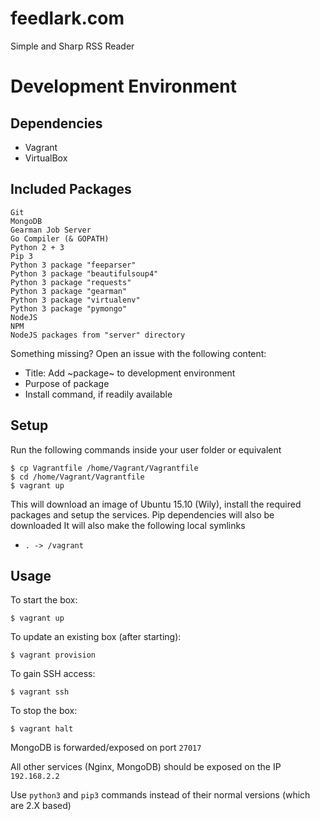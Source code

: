 # feedlark.com

Simple and Sharp RSS Reader

Development Environment
============

Dependencies
------------

- Vagrant
- VirtualBox

Included Packages
------------

	Git
	MongoDB
	Gearman Job Server
	Go Compiler (& GOPATH)
	Python 2 + 3
	Pip 3
	Python 3 package "feeparser"
	Python 3 package "beautifulsoup4"
	Python 3 package "requests"
	Python 3 package "gearman"
	Python 3 package "virtualenv"
	Python 3 package "pymongo"
	NodeJS
	NPM
	NodeJS packages from "server" directory

Something missing? Open an issue with the following content:

- Title: Add ~package~ to development environment
- Purpose of package
- Install command, if readily available

Setup
------------

Run the following commands inside your user folder or equivalent

	$ cp Vagrantfile /home/Vagrant/Vagrantfile
	$ cd /home/Vagrant/Vagrantfile
	$ vagrant up

This will download an image of Ubuntu 15.10 (Wily), install the required packages and setup the services. Pip dependencies will also be downloaded
It will also make the following local symlinks

- `. -> /vagrant`

Usage
------------

To start the box:

	$ vagrant up

To update an existing box (after starting):

	$ vagrant provision

To gain SSH access:

	$ vagrant ssh

To stop the box:

	$ vagrant halt

MongoDB is forwarded/exposed on port `27017`

All other services (Nginx, MongoDB) should be exposed on the IP `192.168.2.2`

Use `python3` and `pip3` commands instead of their normal versions (which are 2.X based)

